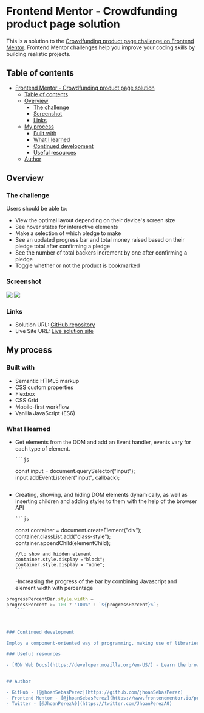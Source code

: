 # Frontend Mentor - Crowdfunding product page solution

This is a solution to the [Crowdfunding product page challenge on Frontend Mentor](https://www.frontendmentor.io/challenges/crowdfunding-product-page-7uvcZe7ZR). Frontend Mentor challenges help you improve your coding skills by building realistic projects.

## Table of contents

- [Frontend Mentor - Crowdfunding product page solution](#frontend-mentor---crowdfunding-product-page-solution)
  - [Table of contents](#table-of-contents)
  - [Overview](#overview)
    - [The challenge](#the-challenge)
    - [Screenshot](#screenshot)
    - [Links](#links)
  - [My process](#my-process)
    - [Built with](#built-with)
    - [What I learned](#what-i-learned)
    - [Continued development](#continued-development)
    - [Useful resources](#useful-resources)
  - [Author](#author)

## Overview

### The challenge

Users should be able to:

- View the optimal layout depending on their device's screen size
- See hover states for interactive elements
- Make a selection of which pledge to make
- See an updated progress bar and total money raised based on their pledge total after confirming a pledge
- See the number of total backers increment by one after confirming a pledge
- Toggle whether or not the product is bookmarked

### Screenshot

![](./screenshot-desktop.jpg)
![](./screenshot-mobile.jpg)

### Links

- Solution URL: [GitHub repository](https://github.com/jhoanSebasPerez/crowdfunding-product)
- Live Site URL: [Live solution site](https://jhoansebasperez.github.io/crowdfunding-product/)

## My process

### Built with

- Semantic HTML5 markup
- CSS custom properties
- Flexbox
- CSS Grid
- Mobile-first workflow
- Vanilla JavaScript (ES6)

### What I learned

- Get elements from the DOM and add an Event handler, events vary for each type of element.

      ```js

  const input = document.querySelector("input");
  input.addEventListener("input", callback);
  ```

- Creating, showing, and hiding DOM elements dynamically, as well as inserting children and adding styles to them with the help of the browser API

      ```js

  const container = document.createElement("div");
  container.classList.add("class-style");
  container.appendChild(elementChild);

      //to show and hidden element
      container.style.display ="block";
      container.style.display = "none";
      ```

  -Increasing the progress of the bar by combining Javascript and element width with percentage

````js
progressPercentBar.style.width =
progressPercent >= 100 ? "100%" : `${progressPercent}%`;
    ```



### Continued development

Employ a component-oriented way of programming, making use of libraries such as React JS.

### Useful resources

- [MDN Web Docs](https://developer.mozilla.org/en-US/) - Learn the browser API and methods for traversing arrays and JavaScript language syntax, and how to interact with DOM elements


## Author

- GitHub - [@jhoanSebasPerez](https://github.com/jhoanSebasPerez)
- Frontend Mentor - [@jhoanSebasPerez](https://www.frontendmentor.io/profile/jhoanSebasPerez)
- Twitter - [@JhoanPerezA0](https://twitter.com/JhoanPerezA0)
````

